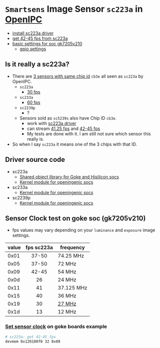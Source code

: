 # `Smartsens` Image Sensor `sc223a` in [OpenIPC](https://github.com/OpenIPC)

- [install sc223a driver](https://github.com/OpenIPC/wiki/blob/master/en/firmware-sensor-install-sc223a.md) <!-- [get 41.25 fps from sc223a](https://github.com/OpenIPC/firmware/issues/1324) and after that even  --> 
- [get 42-45 fps from sc223a](#set-sensor-clock-on-goke-boards-example)
- [basic settings for soc gk7205v210](https://github.com/RoboSchmied/Documentation/blob/main/OpenIPC-devices.md)
  - [gpio settings](https://github.com/OpenIPC/wiki/blob/main/en/gpio-settings.md#xiongmai-xm-boards)

## Is it really a sc223a?
- There are [3 sensors with same chip id](https://github.com/OpenIPC/ipctool/issues/112) `cb3e` all seen as `sc223a` by OpenIPC.
  - `sc223a`
    - [30 fps](https://smartsens.oss-cn-beijing.aliyuncs.com/web/products/SC223A_V3.0.pdf)
  - `sc233a`
    - [60 fps](https://smartsens.oss-cn-beijing.aliyuncs.com/web/products/SC233A_V3.0.pdf)
  - `sc2239p`
    - ?
  - Sensors sold as `sc5239s` also have Chip ID `cb3e`.
    - work with [sc223a driver](https://github.com/OpenIPC/wiki/blob/master/en/firmware-sensor-install-sc223a.md)
    - can stream [41.25 fps](https://github.com/OpenIPC/firmware/issues/1324) and [42-45 fps](#set-sensor-clock-on-goke-boards-example)
    - My tests are done with it. I am still not sure which sensor this really is.
- So when I say `sc223a` it means one of the 3 chips with that ID.

## Driver source code
- sc223a
  - [Shared object library for Goke and Hisilicon socs](https://github.com/OpenIPC/openhisilicon/tree/master/libraries/sensor/hi3516ev200/smart_sc223a/)
  - [Kernel module for openingenic socs](https://github.com/OpenIPC/openingenic/tree/master/kernel/sensors/t31/sc223a)
- sc233a
  - [Kernel module for openingenic socs](https://github.com/OpenIPC/openingenic/tree/master/kernel/sensors/t41/sc233a)
- sc2239p
  - [Kernel module for openingenic socs](https://github.com/OpenIPC/openingenic/tree/master/kernel/sensors/t31/sc2239p)

## Sensor Clock test on goke soc (gk7205v210)
- fps values may vary depending on your `luminance` and `exposure` image settings.
  
|value|fps sc223a| frequency |
|---| :---: |---|
|0x01 | 37-50 | 74.25 MHz |
|0x05 | 37-50 | 72 MHz |
|0x09 | 42-45 | 54 MHz | 
|0x0d | 26 | 24 MHz |
|0x11 | 41 | 37.125 MHz|
|0x15 | 40 | 36 MHz |
|0x19 | 30 | [27 MHz](https://github.com/OpenIPC/firmware/pull/117/files) |
|0x1d | 13 | 12 MHz |
<!--
|0x21 | 37-50 | 47.25 MHz |
|0x25 | 37-50 | 72 MHz |
|0x29 | 42-45 | 54 MHz |
|0x2d | 26 | 24 MHz |
|0x31| 41 | |
|0x35| 40 | |
|0x39| 30 | |
|0x3d | 13 | |
-->

### [Set sensor clock](https://github.com/OpenIPC/wiki/blob/master/en/install-goke.md#a-trick-for-gk7205v300imx335-users) on goke boards example
```bash
# sc223a: get 42-45 fps 
devmem 0x120100f0 32 0x09
```

